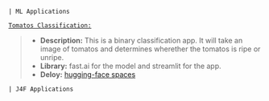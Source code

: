 
`| ML Applications`

  [`Tomatos Classification:`](https://ripe-or-unripe-tomatos-classification.streamlit.app/) 
  > - **Description:** This is a binary classification app. It will take an image of tomatos and determines wherether the tomatos is ripe or unripe.
  > - **Library:** fast.ai for the model and streamlit for the app.
  > - **Deloy:** [hugging-face spaces](https://huggingface.co/spaces/andtr-2021/ripe-tomato-or-unrip-tomato?logs=container)


`| J4F Applications`
